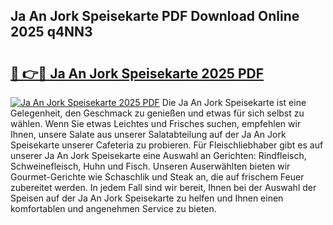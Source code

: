 ## Ja An Jork Speisekarte PDF Download Online 2025 q4NN3

# <h2><a href="http://gc8svu.nevu.top/?p=Ja+An+Jork+Speisekarte">🔗 👉🔴 Ja An Jork Speisekarte 2025 PDF</a></h2>

[![Ja An Jork Speisekarte 2025 PDF](https://i.imgur.com/dBaPXMq.png)](http://gc8svu.nevu.top/?p=Ja+An+Jork+Speisekarte)
Die Ja An Jork Speisekarte ist eine Gelegenheit, den Geschmack zu genießen und etwas für sich selbst zu wählen. Wenn Sie etwas Leichtes und Frisches suchen, empfehlen wir Ihnen, unsere Salate aus unserer Salatabteilung auf der Ja An Jork Speisekarte unserer Cafeteria zu probieren. Für Fleischliebhaber gibt es auf unserer Ja An Jork Speisekarte eine Auswahl an Gerichten: Rindfleisch, Schweinefleisch, Huhn und Fisch. Unseren Auserwählten bieten wir Gourmet-Gerichte wie Schaschlik und Steak an, die auf frischem Feuer zubereitet werden. In jedem Fall sind wir bereit, Ihnen bei der Auswahl der Speisen auf der Ja An Jork Speisekarte zu helfen und Ihnen einen komfortablen und angenehmen Service zu bieten.
